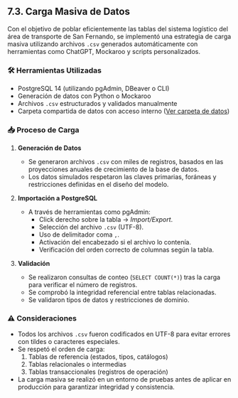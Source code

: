## 7.3. Carga Masiva de Datos

Con el objetivo de poblar eficientemente las tablas del sistema logístico del área de transporte de San Fernando, se implementó una estrategia de carga masiva utilizando archivos `.csv` generados automáticamente con herramientas como ChatGPT, Mockaroo y scripts personalizados.

### 🛠️ Herramientas Utilizadas

- PostgreSQL 14 (utilizando pgAdmin, DBeaver o CLI)
- Generación de datos con Python o Mockaroo
- Archivos `.csv` estructurados y validados manualmente
- Carpeta compartida de datos con acceso interno ([Ver carpeta de datos](./datos/))

### 📥 Proceso de Carga

1. **Generación de Datos**
   - Se generaron archivos `.csv` con miles de registros, basados en las proyecciones anuales de crecimiento de la base de datos.
   - Los datos simulados respetaron las claves primarias, foráneas y restricciones definidas en el diseño del modelo.

2. **Importación a PostgreSQL**
   - A través de herramientas como pgAdmin:
     - Click derecho sobre la tabla → *Import/Export*.
     - Selección del archivo `.csv` (UTF-8).
     - Uso de delimitador coma `,`.
     - Activación del encabezado si el archivo lo contenía.
     - Verificación del orden correcto de columnas según la tabla.

3. **Validación**
   - Se realizaron consultas de conteo (`SELECT COUNT(*)`) tras la carga para verificar el número de registros.
   - Se comprobó la integridad referencial entre tablas relacionadas.
   - Se validaron tipos de datos y restricciones de dominio.

### ⚠️ Consideraciones

- Todos los archivos `.csv` fueron codificados en UTF-8 para evitar errores con tildes o caracteres especiales.
- Se respetó el orden de carga:
  1. Tablas de referencia (estados, tipos, catálogos)
  2. Tablas relacionales o intermedias
  3. Tablas transaccionales (registros de operación)
- La carga masiva se realizó en un entorno de pruebas antes de aplicar en producción para garantizar integridad y consistencia.
